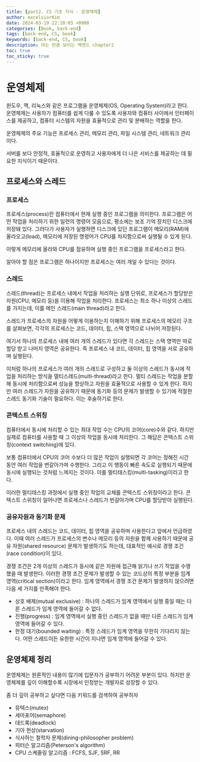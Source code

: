 ```yaml
---
title: [part2. CS 기초 지식 - 운영체제]
author: excelsiorKim
date: 2024-03-19 22:10:03 +0900
categories: [Book, back-end]
tags: [back-end, CS, book]
keywords: [back-end, CS, book]
description: 아는 만큼 보이는 백엔드 chapter2
toc: true
toc_sticky: true
---
```


# 운영체제

윈도우, 맥, 리눅스와 같은 프로그램을 운영체제(OS, Operating System)라고 한다. 운영체제는 사용자가 컴퓨터를 쉽게 다룰 수 있도록 사용자와 컴퓨터 사이에서 인터페이스를 제공하고, 컴퓨터 시스템의 자원을 효율적으로 관리 및 분배하는 역할을 한다.

운영체제의 주요 기능은 프로세스 관리, 메모리 관리, 파일 시스템 관리, 네트워크 관리이다.

서버를 보다 안정적, 효율적으로 운영하고 사용자에게 더 나은 서비스를 제공하는 데 필요한 지식이기 때문이다.

## 프로세스와 스레드

### 프로세스

프로세스(process)란 컴퓨터에서 현재 실행 중인 프로그램을 의미한다. 프로그램은 어떤 작업을 처리하기 위한 일련의 명령어 모음으로, 평소에는 보조 기억 장치인 디스크에 저장돼 있다. 그러다가 사용자가 실행하면 디스크에 있던 프로그램이 메모리(RAM)에 올라오고(load), 메모리에 저장된 명령어가 CPU를 차지함으로써 실행될 수 있게 된다.

이렇게 메모리에 올라와 CPU를 점유하며 실행 중인 프로그램을 프로세스라고 한다.

알아야 할 점은 프로그램은 하나이지만 프로세스는 여러 개일 수 있다는 것이다.

### 스레드

스레드(thread)는 프로세스 내에서 작업을 처리하는 실행 단위로, 프로세스가 할당받은 자원(CPU, 메모리 등)을 이용해 작업을 처리한다. 프로세스는 최소 하나 이상의 스레드를 가지는데, 이를 메인 스레드(main thread)라고 한다.

스레드가 프로세스의 자원을 어떻게 이용하는지 이해하기 위해 프로세스의 메모리 구조를 살펴보면, 각각의 프로세스는 코드, 데이터, 힙, 스택 영역으로 나뉘어 저장된다.

여기서 하나의 프로세스 내에 여러 개의 스레드가 있다면 각 스레드는 스택 영역만 따로 할당 받고 나머지 영역은 공유한다. 즉 프로세스 내 코드, 데이터, 힙 영역을 서로 공유하며 실행된다.

이처럼 하나의 프로세스가 여러 개의 스레드로 구성하고 둘 이상의 스레드가 동시에 작업을 처리하는 방식을 멀티스레드(multi-thread)라고 한다. 멀티 스레드는 작업을 분할해 동시에 처리함으로써 성능을 향상하고 자원을 효율적으로 사용할 수 있게 한다.
하지만 여러 스레드가 자원을 공유하기 때문에 동기화 등의 문제가 발생할 수 있기에 적절한 스레드 동기화 기술이 필요하다. 이는 후술하기로 한다.

### 콘텍스트 스위칭

컴퓨터에서 동시에 처리할 수 있는 최대 작업 수는 CPU의 코어(core)수와 같다. 하지만 실제로 컴퓨터를 사용할 때 그 이상의 작업을 동시에 처리한다. 그 해답은 콘텍스트 스위칭(context switching)에 있다.

보통 컴퓨터에서 CPU의 코어 수보다 더 많은 작업이 실행되면 각 코어는 정해진 시간 동안 여러 작업을 번갈아가며 수행한다. 그리고 이 행동이 빠른 속도로 실행되기 때문에 동시에 실행되는 것처럼 느껴지는 것이다.
이를 멀티태스킹(multi-tasking)이라고 한다.

이러한 멀티태스킹 과정에서 실행 중인 작업의 교체를 콘텍스트 스위칭이라고 한다. 콘텍스트 스위칭이 일어나면 프로세스나 스레드가 번갈아가며 CPU를 할당받아 실행된다.

### 공유자원과 동기화 문제

프로세스 내의 스레드는 코드, 데이터, 힙 영역을 공유하며 사용한다고 앞에서 언급하였다. 이때 여러 스레드가 프로세스의 변수나 메모리 등의 자원을 함께 사용하기 때문에 공유 자원(shared resource) 문제가 발생하기도 하는데, 대표적인 예시로 경쟁 조건(race condition)이 있다.

경쟁 조건은 2개 이상의 스레드가 동시에 같은 자원에 접근해 읽기나 쓰기 작업을 수앵했을 때 발생한다. 이러한 경쟁 조건 문제가 발생할 수 있는 코드상의 특정 부분을 임계 영역(critical section)이라고 한다. 임계 영역에서 경쟁 조건 문제가 발생하지 않으려면 다음 세 가지를 만족해야 한다.

- 상호 배제(mutual exclusive) : 하나의 스레드가 임계 영역에서 실행 중일 때는 다른 스레드가 임계 영역에 들어갈 수 없다.
- 진행(progress) : 임계 영역에서 실행 중인 스레드가 없을 때만 다른 스레드가 임계 영역에 들어갈 수 있다.
- 한정 대기(bounded waiting) : 특정 스레드가 임계 영역을 무한히 기다리지 않는다. 어떤 스레드이든 유한한 시간이 지나면 임계 영역에 들어갈 수 있다.

## 운영체제 정리

운영체제는 원론적인 내용이 많기에 입문자가 공부하기 어려운 부분이 있다. 하지만 운영체제를 깊이 이해할수록 시장에서 인정받는 개발자로 성장할 수 있다.

좀 더 깊이 공부하고 싶다면 다음 키워드를 검색하여 공부하자

- 뮤텍스(mutex)
- 세마포어(semaphore)
- 데드록(deadlock)
- 기아 현상(starvation)
- 식사하는 철학자 문제(dining-philosopher problem)
- 피터슨 알고리즘(Peterson's algorithm)
- CPU 스케줄링 알고리즘 : FCFS, SJF, SRF, RR
